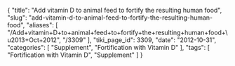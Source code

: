 {
    "title": "Add vitamin D to animal feed to fortify the resulting human food",
    "slug": "add-vitamin-d-to-animal-feed-to-fortify-the-resulting-human-food",
    "aliases": [
        "/Add+vitamin+D+to+animal+feed+to+fortify+the+resulting+human+food+\u2013+Oct+2012",
        "/3309"
    ],
    "tiki_page_id": 3309,
    "date": "2012-10-31",
    "categories": [
        "Supplement",
        "Fortification with Vitamin D"
    ],
    "tags": [
        "Fortification with Vitamin D",
        "Supplement"
    ]
}
